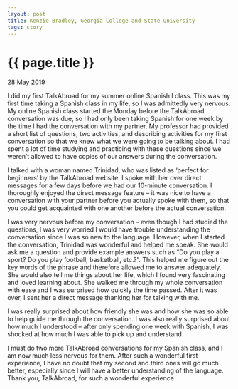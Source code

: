 ```yaml
---
layout: post
title: Kenzie Bradley, Georgia College and State University
tags: story
---
```

# {{ page.title }}

28 May 2019

I did my first TalkAbroad for my summer online Spanish I class. This was my first time
taking a Spanish class in my life, so I was admittedly very nervous. My online Spanish
class started the Monday before the TalkAbroad conversation was due, so I had only been taking
Spanish for one week by the time I had the conversation with my partner. My professor
had provided a short list of questions, two activities, and describing activities for my
first conversation so that we knew what we were going to be talking about. I had spent a
lot of time studying and practicing with these questions since we weren’t allowed to have
copies of our answers during the conversation.

I talked with a woman named Trinidad, who was listed as ‘perfect for beginners’ by the
TalkAbroad website. I spoke with her over direct messages for a few days before we had
our 10-minute conversation. I thoroughly enjoyed the direct message feature – it was
nice to have a conversation with your partner before you actually spoke with them, so
that you could get acquainted with one another before the actual conversation.

I was very nervous before my conversation – even though I had studied the questions, I
was very worried I would have trouble understanding the conversation since I was so
new to the language. However, when I started the conversation, Trinidad was wonderful
and helped me speak. She would ask me a question and provide example answers such
as “Do you play a sport? Do you play football, basketball, etc.?”. This helped me figure
out the key words of the phrase and therefore allowed me to answer adequately. She would
also tell me things about her life, which I found very fascinating and loved learning
about. She walked me through my whole conversation with ease and I was surprised
how quickly the time passed. After it was over, I sent her a direct message thanking her
for talking with me.

I was really surprised about how friendly she was and how she was so able to help guide
me through the conversation. I was also really surprised about how much I understood
– after only spending one week with Spanish, I was shocked at how much I was able to
pick up and understand.

I must do two more TalkAbroad conversations for my Spanish class, and I am now much less nervous
for them. After such a wonderful first experience, I have no doubt that my second and
third ones will go much better, especially since I will have a better understanding of the
language. Thank you, TalkAbroad, for such a wonderful experience.